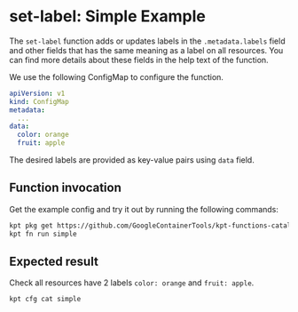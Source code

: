 # set-label: Simple Example

The `set-label` function adds or updates labels in the `.metadata.labels` field
and other fields that has the same meaning as a label on all resources. You can
find more details about these fields in the help text of the function.

We use the following ConfigMap to configure the function.

```yaml
apiVersion: v1
kind: ConfigMap
metadata:
  ...
data:
  color: orange
  fruit: apple
```

The desired labels are provided as key-value pairs using `data` field.

## Function invocation

Get the example config and try it out by running the following commands:

```sh
kpt pkg get https://github.com/GoogleContainerTools/kpt-functions-catalog.git/examples/mutators/set-label/simple@go/set-label/v0.1.1 .
kpt fn run simple
```

## Expected result

Check all resources have 2 labels `color: orange` and `fruit: apple`.

```sh
kpt cfg cat simple
```

